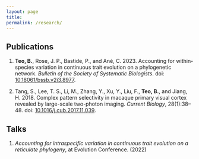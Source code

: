 ```yaml
---
layout: page
title:
permalink: /research/
---
```


## Publications
1. **Teo, B.**, Rose, J. P., Bastide, P., and Ané, C. 2023. Accounting for
within-species variation in continuous trait evolution on a phylogenetic network.
*Bulletin of the Society of Systematic Biologists*.
doi: [10.18061/bssb.v2i3.8977](https://doi.org/10.18061/bssb.v2i3.8977).

2. Tang, S., Lee, T. S., Li, M., Zhang, Y., Xu, Y., Liu, F., **Teo, B.**, and
Jiang, H. 2018. Complex pattern selectivity in macaque primary visual cortex 
revealed by large-scale two-photon imaging. *Current Biology*, 28(1):38–48.
doi: [10.1016/j.cub.2017.11.039](http://doi.org/10.1016/j.cub.2017.11.039).

## Talks
1. *Accounting for intraspecific variation in continuous trait evolution on a
reticulate phylogeny*, at Evolution Conference. (2022)